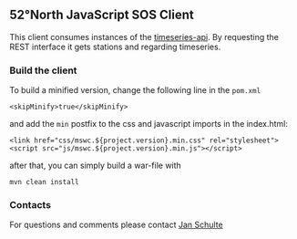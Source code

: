 ## 52°North JavaScript SOS Client

This client consumes instances of the [timeseries-api](https://github.com/52north/timeseries-api). By requesting the REST interface it gets stations and regarding timeseries.

### Build the client

To build a minified version, change the following line in the `pom.xml`
```
<skipMinify>true</skipMinify>
```
and add the `min` postfix to the css and javascript imports in the index.html:
```
<link href="css/mswc.${project.version}.min.css" rel="stylesheet">
<script src="js/mswc.${project.version}.min.js"></script>
```
after that, you can simply build a war-file with
```
mvn clean install
```

### Contacts

For questions and comments please contact [Jan Schulte](mailto:j.schulte@52north.org)
